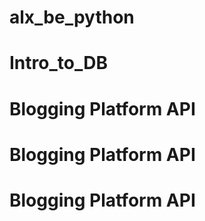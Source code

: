 # alx_be_python
# Intro_to_DB
# Blogging Platform API
# Blogging Platform API
# Blogging Platform API
